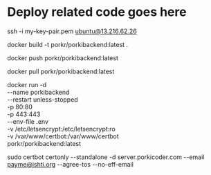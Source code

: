 # Deploy related code goes here
ssh -i my-key-pair.pem ubuntu@13.216.62.26

docker build -t porkr/porkibackend:latest .

docker push porkr/porkibackend:latest

docker pull porkr/porkibackend:latest

docker run -d \
    --name porkibackend \
    --restart unless-stopped \
    -p 80:80 \
    -p 443:443 \
    --env-file .env \
    -v /etc/letsencrypt:/etc/letsencrypt:ro \
    -v /var/www/certbot:/var/www/certbot \
    porkr/porkibackend:latest



sudo certbot certonly --standalone -d server.porkicoder.com --email payme@ishti.org --agree-tos --no-eff-email
